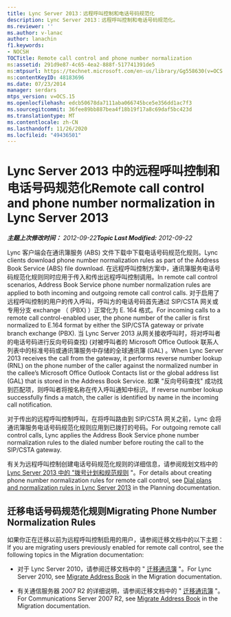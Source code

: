 ```yaml
---
title: Lync Server 2013：远程呼叫控制和电话号码规范化
description: Lync Server 2013：远程呼叫控制和电话号码规范化。
ms.reviewer: ''
ms.author: v-lanac
author: lanachin
f1.keywords:
- NOCSH
TOCTitle: Remote call control and phone number normalization
ms:assetid: 291d9e87-4c65-4ea2-888f-517741391de5
ms:mtpsurl: https://technet.microsoft.com/en-us/library/Gg558630(v=OCS.15)
ms:contentKeyID: 48183696
ms.date: 07/23/2014
manager: serdars
mtps_version: v=OCS.15
ms.openlocfilehash: edcb50678da7111aba066745bce5e356dd1ac7f3
ms.sourcegitcommit: 36fee89bb887bea4f18b19f17a8c69daf5bc423d
ms.translationtype: MT
ms.contentlocale: zh-CN
ms.lasthandoff: 11/26/2020
ms.locfileid: "49436501"
---
```

# <a name="remote-call-control-and-phone-number-normalization-in-lync-server-2013"></a><span data-ttu-id="b1583-103">Lync Server 2013 中的远程呼叫控制和电话号码规范化</span><span class="sxs-lookup"><span data-stu-id="b1583-103">Remote call control and phone number normalization in Lync Server 2013</span></span>

<div data-xmlns="http://www.w3.org/1999/xhtml">

<div class="topic" data-xmlns="http://www.w3.org/1999/xhtml" data-msxsl="urn:schemas-microsoft-com:xslt" data-cs="https://msdn.microsoft.com/">

<div data-asp="https://msdn2.microsoft.com/asp">



</div>

<div id="mainSection">

<div id="mainBody"><span data-ttu-id="b1583-104">

<span> </span></span><span class="sxs-lookup"><span data-stu-id="b1583-104">

<span> </span></span></span>

<span data-ttu-id="b1583-105">_**主题上次修改时间：** 2012-09-22_</span><span class="sxs-lookup"><span data-stu-id="b1583-105">_**Topic Last Modified:** 2012-09-22_</span></span>

<span data-ttu-id="b1583-106">Lync 客户端会在通讯簿服务 (ABS) 文件下载中下载电话号码规范化规则。</span><span class="sxs-lookup"><span data-stu-id="b1583-106">Lync clients download phone number normalization rules as part of the Address Book Service (ABS) file download.</span></span> <span data-ttu-id="b1583-107">在远程呼叫控制方案中，通讯簿服务电话号码规范化规则同时应用于传入和传出远程呼叫控制调用。</span><span class="sxs-lookup"><span data-stu-id="b1583-107">In remote call control scenarios, Address Book Service phone number normalization rules are applied to both incoming and outgoing remote call control calls.</span></span> <span data-ttu-id="b1583-108">对于启用了远程呼叫控制的用户的传入呼叫，呼叫方的电话号码首先通过 SIP/CSTA 网关或专用分支 exchange （ (PBX) ）正常化为 E. 164 格式。</span><span class="sxs-lookup"><span data-stu-id="b1583-108">For incoming calls to a remote call control-enabled user, the phone number of the caller is first normalized to E.164 format by either the SIP/CSTA gateway or private branch exchange (PBX).</span></span> <span data-ttu-id="b1583-109">当 Lync Server 2013 从网关接收呼叫时，将对呼叫者的电话号码进行反向号码查找)  (对被呼叫者的 Microsoft Office Outlook 联系人列表中的标准号码或通讯簿服务中存储的全球通讯簿 (GAL) 。</span><span class="sxs-lookup"><span data-stu-id="b1583-109">When Lync Server 2013 receives the call from the gateway, it performs reverse number lookup (RNL) on the phone number of the caller against the normalized number in the callee’s Microsoft Office Outlook Contacts list or the global address list (GAL) that is stored in the Address Book Service.</span></span> <span data-ttu-id="b1583-110">如果 "反向号码查找" 成功找到匹配项，则呼叫者将按名称在传入呼叫通知中标识。</span><span class="sxs-lookup"><span data-stu-id="b1583-110">If reverse number lookup successfully finds a match, the caller is identified by name in the incoming call notification.</span></span>

<span data-ttu-id="b1583-111">对于传出的远程呼叫控制呼叫，在将呼叫路由到 SIP/CSTA 网关之前，Lync 会将通讯簿服务电话号码规范化规则应用到已拨打的号码。</span><span class="sxs-lookup"><span data-stu-id="b1583-111">For outgoing remote call control calls, Lync applies the Address Book Service phone number normalization rules to the dialed number before routing the call to the SIP/CSTA gateway.</span></span>

<span data-ttu-id="b1583-112">有关为远程呼叫控制创建电话号码规范化规则的详细信息，请参阅规划文档中的 [Lync Server 2013 中的 "拨号计划和规范规则](lync-server-2013-dial-plans-and-normalization-rules.md) "。</span><span class="sxs-lookup"><span data-stu-id="b1583-112">For details about creating phone number normalization rules for remote call control, see [Dial plans and normalization rules in Lync Server 2013](lync-server-2013-dial-plans-and-normalization-rules.md) in the Planning documentation.</span></span>

<div>

## <a name="migrating-phone-number-normalization-rules"></a><span data-ttu-id="b1583-113">迁移电话号码规范化规则</span><span class="sxs-lookup"><span data-stu-id="b1583-113">Migrating Phone Number Normalization Rules</span></span>

<span data-ttu-id="b1583-114">如果你正在迁移以前为远程呼叫控制启用的用户，请参阅迁移文档中的以下主题：</span><span class="sxs-lookup"><span data-stu-id="b1583-114">If you are migrating users previously enabled for remote call control, see the following topics in the Migration documentation:</span></span>

  - <span data-ttu-id="b1583-115">对于 Lync Server 2010，请参阅迁移文档中的 " [迁移通讯簿](migrate-address-book.md) "。</span><span class="sxs-lookup"><span data-stu-id="b1583-115">For Lync Server 2010, see [Migrate Address Book](migrate-address-book.md) in the Migration documentation.</span></span>

  - <span data-ttu-id="b1583-116">有关通信服务器 2007 R2 的详细说明，请参阅迁移文档中的 " [迁移通讯簿](migrate-address-book.md) "。</span><span class="sxs-lookup"><span data-stu-id="b1583-116">For Communications Server 2007 R2, see [Migrate Address Book](migrate-address-book.md) in the Migration documentation.</span></span>

<span data-ttu-id="b1583-117"></div>

</div>

<span> </span>

</div>

</div>

</span><span class="sxs-lookup"><span data-stu-id="b1583-117"></div>

</div>

<span> </span>

</div>

</div>

</span></span></div>

